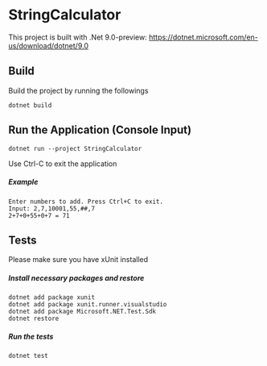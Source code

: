 # StringCalculator
This project is built with .Net 9.0-preview: https://dotnet.microsoft.com/en-us/download/dotnet/9.0

## Build
Build the project by running the followings
```
dotnet build
```

## Run the Application (Console Input)
```
dotnet run --project StringCalculator
```
Use Ctrl-C to exit the application

##### Example
```
Enter numbers to add. Press Ctrl+C to exit.
Input: 2,7,10001,55,##,7
2+7+0+55+0+7 = 71
```


## Tests
Please make sure you have xUnit installed

##### Install necessary packages and restore
```
dotnet add package xunit
dotnet add package xunit.runner.visualstudio
dotnet add package Microsoft.NET.Test.Sdk
dotnet restore
```

##### Run the tests
```
dotnet test
```
